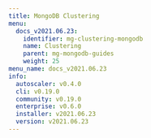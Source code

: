 ```yaml
---
title: MongoDB Clustering
menu:
  docs_v2021.06.23:
    identifier: mg-clustering-mongodb
    name: Clustering
    parent: mg-mongodb-guides
    weight: 25
menu_name: docs_v2021.06.23
info:
  autoscaler: v0.4.0
  cli: v0.19.0
  community: v0.19.0
  enterprise: v0.6.0
  installer: v2021.06.23
  version: v2021.06.23
---
```


